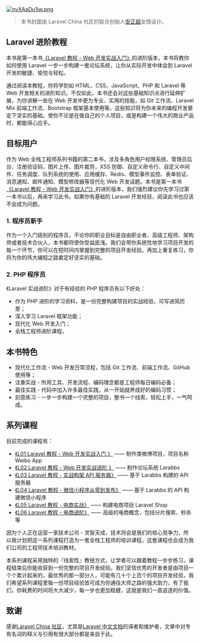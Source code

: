 [![](https://iocaffcdn.phphub.org/uploads/images/201709/18/1/nvXAaDu1iw.png "nvXAaDu1iw.png")](https://iocaffcdn.phphub.org/uploads/images/201709/18/1/nvXAaDu1iw.png)

> 本书封面由 Laravel China 社区的联合创始人[安正超](https://learnku.com/users/76)友情设计。

## Laravel 进阶教程

本书是第一本书[《Laravel 教程 - Web 开发实战入门》](https://learnku.com/courses/laravel-essential-training)的进阶版本，本书将教你如何使用 Laravel 一步一步构建一套论坛系统，让你从实际开发中体会到 Laravel 开发的敏捷、愉悦与轻松。

通过阅读本教程，你将学到如 HTML、CSS、JavaScript、PHP 和 Laravel 等 Web 开发相关的进阶知识。不仅如此，本书还会对这些基础知识点进行延伸扩展，为你讲解一些在 Web 开发中更为专业、实用的技能，如 Git 工作流、Laravel Mix 前端工作流、Bootstrap 框架基本使用等。这些知识将为你未来的编程开发奠定下坚实的基础。使你不论是在做自己的个人项目，或是构建一个伟大的商业产品时，都能得心应手。

## 目标用户

作为 Web 全栈工程师系列书籍的第二本书，涉及多角色用户权限系统、管理员后台、注册验证码、图片上传、图片裁剪，XSS 防御、自定义命令行、自定义中间件、任务调度、队列系统的使用、应用缓存、Redis、模型事件监控、表单验证、消息通知、邮件通知、模型修改器等现代化 Web 开发话题。本书是第一本书[《Laravel 教程 - Web 开发实战入门》](https://learnku.com/courses/laravel-essential-training)的进阶版本，我们强烈建议你先学习过第一本书以后，再来学习此书。如果你有基础的 Laravel 开发经验，阅读此书也应该不会成为问题。

### 1. 程序员新手

作为一个入门级别的程序员，不论你的职业目标是自由职业者、高级工程师、架构师或者技术合伙人，本书都将使你受益匪浅。我们会带你系统性地学习项目开发的每一个环节，你可以在短时间内掌握到完整的项目开发经验。再加上重复练习，你将为你的伟大编程之路奠定好坚实的基础。

### 2. PHP 程序员

《Laravel 实战进阶》对于有经验的 PHP 程序员有以下好处：

* 作为 PHP 进阶的学习资料，是一份完整构建项目的实战经验，可写进简历里；
* 深入学习 Laravel 框架功能；
* 现代化 Web 开发入门；
* 全栈工程师进阶课程。

## 本书特色

* 现代化工作流 - Web 开发日常流程，包括 Git 工作流、前端工作流、GitHub 使用等；
* 注重实战 - 所用工具、开发流程、编码理念都是工程师每日编码必备；
* 最佳实践 - 代码中加入许多最佳实践，从一开始就养成好的编码习惯；
* 刻意练习 - 一步一步构建一个完整的项目，整书一个线索，轻松上手，一气呵成。

## 系列课程

目前完成的课程有：

* [《L01 Laravel 教程 - Web 开发实战入门 》](https://learnku.com/courses/laravel-essential-training)
  —— 制作类微博项目，项目名称 Weibo App
* [《L02 Laravel 教程 - Web 开发实战进阶 》](https://learnku.com/courses/laravel-intermediate-training)
  —— 制作论坛系统 Larabbs
* [《L03 Laravel 教程 - 实战构架 API 服务器》](https://learnku.com/courses/laravel-advance-training)
  —— 基于 Larabbs 构建的 API 服务器
* [《L04 Laravel 教程 - 微信小程序从零到发布》](https://learnku.com/courses/laravel-weapp)
  —— 基于 Larabbs 的 API 构建微信小程序
* [《L05 Laravel 教程 - 电商实战》](https://learnku.com/courses/laravel-shop)
  —— 构建电商项目 Laravel Shop
* [《L06 Laravel 教程 - 电商进阶》](https://learnku.com/courses/ecommerce-advance)
  —— 高级的电商概念，包括分片搜索、秒杀等

因为个人正在运营一家技术公司 - 灵智天成，技术将会是我们的核心竞争力，所以我计划把这一系列课程打造为一套全栈工程师的培训课程，这套课程也会成为我们公司的工程师技术培训教材。

本系列课程采用独特的『线索性』教授方式，让学者可以跟着教程一步步练习，课程结束后你能收获到一份完整的项目开发经验。我们坚信优秀的开发者是由项目一个个累计起来的，最优秀的那一部分人，可能有几十个上百个的项目开发经验，我们希望系列课程里每一份项目经验皆可成为你通往大师之路的强大助力，有了我们，你耗费的时间将大大减少，每一步也更加稳健，这就是我们一直追逐的价值。

## 致谢

感谢[Laravel China 社区](https://laravel-china.org/)，尤其是[Laravel 中文文档](https://learnku.com/docs/laravel)的译者和维护者，文章中对专有名词的释义与引用有很大部分都是来自于此。

